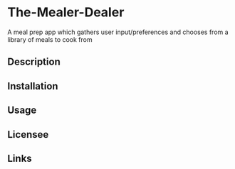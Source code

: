 # The-Mealer-Dealer
A meal prep app which gathers user input/preferences and chooses from a library of meals to cook from

## Description

## Installation

## Usage

## Licensee

## Links

